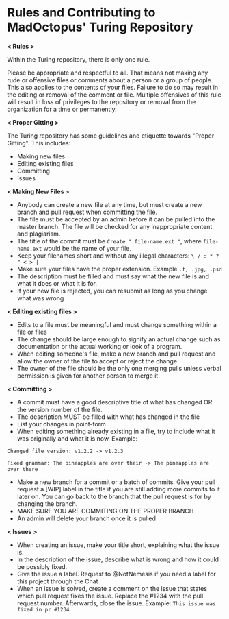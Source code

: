 # Rules and Contributing to MadOctopus' Turing Repository

<b> < Rules > </b>

Within the Turing repository, there is only one rule.


Please be appropriate and respectful to all. That means not making any rude or offensive files or comments about a person or a group of people.
This also applies to the contents of your files.
Failure to do so may result in the editing or removal of the comment or file. 
Multiple offensives of this rule will result in loss of privileges to the repository or removal from the organization for a time or permanently.

<b> < Proper Gitting > </b>

The Turing repository has some guidelines and etiquette towards "Proper Gitting". This includes:
- Making new files
- Editing existing files
- Committing
- Issues

<b> < Making New Files > </b>

- Anybody can create a new file at any time, but must create a new branch and pull request when committing the file.
- The file must be accepted by an admin before it can be pulled into the master branch. The file will be checked for any inappropriate content and plagiarism.
- The title of the commit must be ``` Create " file-name.ext " ```, where ``` file-name.ext ``` would be the name of your file.
- Keep your filenames short and without any illegal characters: ``` \ / : * ? " < > | ```
- Make sure your files have the proper extension. Example ``` .t, .jpg, .psd ```
- The description must be filled and must say what the new file is and what it does or what it is for.
- If your new file is rejected, you can resubmit as long as you change what was wrong

<b> < Editing existing files > </b>

- Edits to a file must be meaningful and must change something within a file or files
- The change should be large enough to signify an actual change such as documentation or the actual working or look of a program.
- When editing someone's file, make a new branch and pull request and allow the owner of the file to accept or reject the change.
- The owner of the file should be the only one merging pulls unless verbal permission is given for another person to merge it.

<b> < Committing > </b>

- A commit must have a good descriptive title of what has changed OR the version number of the file.
- The description MUST be filled with what has changed in the file
- List your changes in point-form
- When editing something already existing in a file, try to include what it was originally and what it is now. Example:

``` Changed file version: v1.2.2 -> v1.2.3 ```

``` Fixed grammar: The pineapples are over their -> The pineapples are over there ```
- Make a new branch for a commit or a batch of commits. Give your pull request a [WIP] label in the title if you are still adding more commits to it later on. You can go back to the branch that the pull request is for by changing the branch.
- MAKE SURE YOU ARE COMMITING ON THE PROPER BRANCH
- An admin will delete your branch once it is pulled

<b> < Issues > </b>

- When creating an issue, make your title short, explaining what the issue is.
- In the description of the issue, describe what is wrong and how it could be possibly fixed.
- Give the issue a label. Request to @NotNemesis if you need a label for this project through the Chat
- When an issue is solved, create a comment on the issue that states which pull request fixes the issue. Replace the #1234 with the pull request number. Afterwards, close the issue. Example:
``` This issue was fixed in pr #1234 ```



